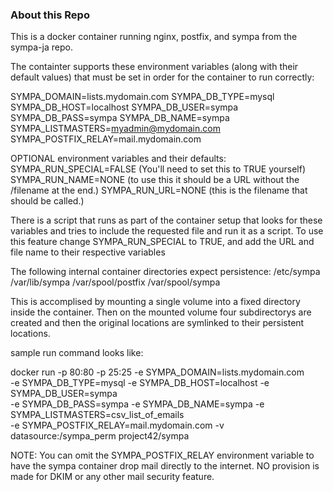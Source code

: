 ### About this Repo

This is a docker container running nginx, postfix,
and sympa from the sympa-ja repo.

The containter supports these environment
variables (along with their default values)
that must be set in order for the container to run
correctly:

SYMPA_DOMAIN=lists.mydomain.com
SYMPA_DB_TYPE=mysql
SYMPA_DB_HOST=localhost
SYMPA_DB_USER=sympa
SYMPA_DB_PASS=sympa
SYMPA_DB_NAME=sympa
SYMPA_LISTMASTERS=myadmin@mydomain.com
SYMPA_POSTFIX_RELAY=mail.mydomain.com

OPTIONAL environment variables and their defaults:
SYMPA_RUN_SPECIAL=FALSE (You'll need to set this to TRUE yourself)
SYMPA_RUN_NAME=NONE (to use this it should be a URL without the /filename at the end.)
SYMPA_RUN_URL=NONE (this is the filename that should be called.)

There is a script that runs as part of the container setup
that looks for these variables and tries to include the requested
file and run it as a script.  To use this feature change
SYMPA_RUN_SPECIAL to TRUE, and add the URL and file name to their
respective variables

The following internal container directories expect persistence:
/etc/sympa
/var/lib/sympa
/var/spool/postfix
/var/spool/sympa

This is accomplised by mounting a single volume into a fixed
directory inside the container.  Then on the mounted volume four
subdirectorys are created and then the original locations are symlinked
to their persistent locations.

sample run command looks like:

docker run -p 80:80 -p 25:25 -e SYMPA_DOMAIN=lists.mydomain.com \
-e SYMPA_DB_TYPE=mysql -e SYMPA_DB_HOST=localhost -e SYMPA_DB_USER=sympa \
-e SYMPA_DB_PASS=sympa -e SYMPA_DB_NAME=sympa -e SYMPA_LISTMASTERS=csv_list_of_emails \
-e SYMPA_POSTFIX_RELAY=mail.mydomain.com -v datasource:/sympa_perm project42/sympa

NOTE: You can omit the SYMPA_POSTFIX_RELAY environment variable to have the sympa
container drop mail directly to the internet.  NO provision is made for DKIM or any other
mail security feature.
